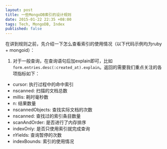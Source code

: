 ```yaml
---
layout: post
title: 一些MongoDB索引的设计规则
date: 2015-01-22 22:35 +08:00
tags: Tech, MongoDB, Index
published: false
---
```


在讲到规则之前，先介绍一下怎么查看索引的使用情况（以下代码示例均为ruby + mongoid）：

1. 对于一般查询，在查询语句后加explain即可，比如`form.entries.desc(:created_at).explain`。返回的需要我们重点关注的各项指标如下：
  * cursor: 执行过程中的命中索引
  * nscanned: 扫描的文档总数
  * millis: 耗时毫秒数
  * n: 结果数量
  * nscannedObjects: 查找实际文档的次数
  * nscanned: 查找过的索引条目数量
  * scanAndOrder: 是否进行了内存排序
  * indexOnly: 是否只使用索引就完成查询
  * nYields: 查询暂停的次数
  * indexBounds: 索引的使用情况
